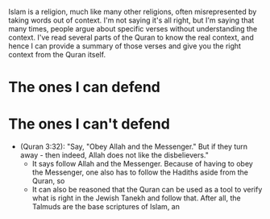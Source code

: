Islam is a religion, much like many other religions, often misrepresented by taking words out of context. I'm not saying it's all right, but I'm saying that many times, people argue about specific verses without understanding the context. I've read several parts of the Quran to know the real context, and hence I can provide a summary of those verses and give you the right context from the Quran itself.
# The ones I can defend

# The ones I can't defend
- (Quran 3:32): "Say, "Obey Allah and the Messenger." But if they turn away - then indeed, Allah does not like the disbelievers."
	- It says follow Allah and the Messenger. Because of having to obey the Messenger, one also has to follow the Hadiths aside from the Quran, so 
	- It can also be reasoned that the Quran can be used as a tool to verify what is right in the Jewish Tanekh and follow that. After all, the Talmuds are the base scriptures of Islam, an